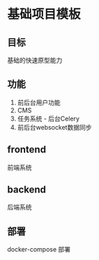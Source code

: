 # 基础项目模板

## 目标
基础的快速原型能力

## 功能

1. 前后台用户功能
2. CMS
3. 任务系统 - 后台Celery
4. 前后台websocket数据同步

## frontend
前端系统

## backend
后端系统

## 部署
docker-compose 部署


